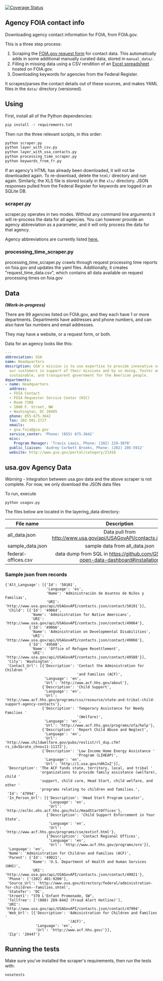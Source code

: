 [![Coverage Status](https://coveralls.io/repos/18F/foia/badge.png)](https://coveralls.io/r/18F/foia)

## Agency FOIA contact info

Downloading agency contact information for FOIA, from FOIA.gov.

This is a three step process:

1. Scraping the [FOIA.gov request form](http://www.foia.gov/report-makerequest.html) for contact data. This automatically adds in some additional manually curated data, stored in `manual_data/`.
2. Filling in missing data using a CSV rendition of an [Excel spreadsheet](http://www.foia.gov/full-foia-contacts.xls) hosted on FOIA.gov.
3. Downloading keywords for agencies from the Federal Register.

It scrapes/parses the contact details out of these sources, and makes YAML files in the `data/` directory (versioned).

## Using

First, install all of the Python dependencies:

```bash
pip install -r requirements.txt
```

Then run the three relevant scripts, in this order:

```bash
python scraper.py
python layer_with_csv.py
python layer_with_usa_contacts.py
python processing_time_scraper.py
python keywords_from_fr.py
```

If an agency's HTML has already been downloaded, it will not be downloaded
again. To re-download, delete the `html/` directory and run again. Similarly,
the XLS file is stored locally in the `xls/` directory. JSON responses pulled
from the Federal Register for keywords are logged in an SQLite DB.

### scraper.py

scraper.py operates in two modes. Without any command line arguments it will
re-process the data for all agencies. You can however provide an agency
abbreviation as a parameter, and it will only process the data for that agency.

Agency abbreviations are currently listed
[here.](https://github.com/18F/foia/blob/master/contacts/scraper.py#L21)

### processing_time_scraper.py

processing_time_scraper.py crawls through request processing time reports
on foia.gov and updates the yaml files. Additionally, it creates
"request_time_data.csv", which contains all data available on request
processing times on foia.gov

## Data

_**(Work-in-progress)**_

There are 99 agencies listed on FOIA.gov, and they each have 1 or more departments. Departments have addresses and phone numbers, and can also have fax numbers and email addresses.

They may have a website, or a request form, or both.

Data for an agency looks like this:

```yaml
---
abbreviation: GSA
name: Headquarters
description: GSA's mission is to use expertise to provide innovative solutions for
  our customers in support of their missions and by so doing, foster an effective,
  sustainable, and transparent government for the American people.
departments:
- name: Headquarters
  address:
  - FOIA Contact
  - FOIA Requester Service Center (H1C)
  - Room 7308
  - 1800 F. Street, NW
  - Washington, DC 20405
  phone: 855-675-3642
  fax: 202-501-2727
  emails:
  - gsa.foia@gsa.gov
  service_center: 'Phone: (855) 675-3642'
  misc:
    Program Manager: 'Travis Lewis, Phone: (202) 219-3078'
  public_liaison: 'Audrey Corbett Brooks, Phone: (202) 205-5912'
  website: http://www.gsa.gov/portal/category/21416

```

## usa.gov Agency Data

*Warning* - Integration between usa.gov data and the above scraper is not
complete. For now, we only download the JSON data files

To run, execute

```
python usagov.py
```

The files below are located in the layering_data directory:

| File name      | Description   |
| -------------  |:-------------:|
| all_data.json      | Data pull from http://www.usa.gov/api/USAGovAPI/contacts.json/contacts |
| sample_data.json      | sample data from all_data.json |
| federal-offices.csv | data dump from SQL in https://github.com/GSA/project-open-data-dashboard#installation |


### Sample json from records

```
{'Alt_Language': [{'Id': '50101',
                   'Language': 'es',
                   'Name': 'Administración de Asuntos de Niños y Familias',
                   'URI': 'http://www.usa.gov/api/USAGovAPI/contacts.json/contact/50101'}],
 'Child': [{'Id': '49064',
            'Name': 'Administration for Native Americans',
            'URI': 'http://www.usa.gov/api/USAGovAPI/contacts.json/contact/49064'},
           {'Id': '49066',
            'Name': 'Administration on Developmental Disabilities',
            'URI': 'http://www.usa.gov/api/USAGovAPI/contacts.json/contact/49066'},
           {'Id': '49588',
            'Name': 'Office of Refugee Resettlement',
            'URI': 'http://www.usa.gov/api/USAGovAPI/contacts.json/contact/49588'}],
 'City': 'Washington',
 'Contact_Url': [{'Description': 'Contact the Administration for Children '
                                 'and Families (ACF)',
                  'Language': 'en',
                  'Url': 'http://www.acf.hhs.gov/about'},
                 {'Description': 'Child Support',
                  'Language': 'en',
                  'Url': 'http://www.acf.hhs.gov/programs/css/resource/state-and-tribal-child-support-agency-contacts'},
                 {'Description': 'Temporary Assistance for Needy Families '
                                 '(Welfare)',
                  'Language': 'en',
                  'Url': 'http://www.acf.hhs.gov/programs/ofa/help'},
                 {'Description': 'Report Child Abuse and Neglect',
                  'Language': 'en',
                  'Url': 'http://www.childwelfare.gov/pubs/reslist/rl_dsp.cfm?rs_id=5&rate_chno=11-11172'},
                 {'Description': 'Low Income Home Energy Assistance '
                                 'Program (LIHEAP)',
                  'Language': 'en',
                  'Url': 'http://1.usa.gov/n0kIxZ'}],
 'Description': 'The ACF funds state, territory, local, and tribal '
                'organizations to provide family assistance (welfare), child '
                'support, child care, Head Start, child welfare, and other '
                'programs relating to children and families.',
 'Id': '47994',
 'In_Person_Url': [{'Description': 'Head Start Program Locator',
                    'Language': 'en',
                    'Url': 'http://eclkc.ohs.acf.hhs.gov/hslc/HeadStartOffices'},
                   {'Description': 'Child Support Enforcement in Your State',
                    'Language': 'en',
                    'Url': 'http://www.acf.hhs.gov/programs/cse/extinf.html'},
                   {'Description': 'Contact Regional Offices',
                    'Language': 'en',
                    'Url': 'http://www.acf.hhs.gov/programs/oro'}],
 'Language': 'en',
 'Name': 'Administration for Children and Families (ACF)',
 'Parent': {'Id': '49021',
            'Name': 'U.S. Department of Health and Human Services (HHS)',
            'URI': 'http://www.usa.gov/api/USAGovAPI/contacts.json/contact/49021'},
 'Phone': ['(202) 401-9200'],
 'Source_Url': 'http://www.usa.gov/directory/federal/administration-for-children--families.shtml',
 'StateTer': 'DC',
 'Street1': "370 L'Enfant Promenade, SW",
 'Tollfree': ['(888) 289-8442 (Fraud Alert Hotline)'],
 'URI': 'http://www.usa.gov/api/USAGovAPI/contacts.json/contact/47994',
 'Web_Url': [{'Description': 'Administration for Children and Families '
                             '(ACF)',
              'Language': 'en',
              'Url': 'http://www.acf.hhs.gov/'}],
 'Zip': '20447'}
 ```

## Running the tests

Make sure you've installed the scraper's requirements, then run the tests
with:

```bash
nosetests
```
